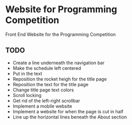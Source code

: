 # Website for Programming Competition
Front End Website for the Programming Competition 

## TODO

* Create a line underneath the navigation bar
* Make the schedule left centered
* Put in the text
* Reposition the rocket heigh for the title page
* Reposition the text for the title page
* Change title page text colors
* Scroll locking
* Get rid of the left-right scrollbar
* Implement a mobile website
* Implement a website for when the page is cut in half
* Line up the horizontal lines beneath the About section

